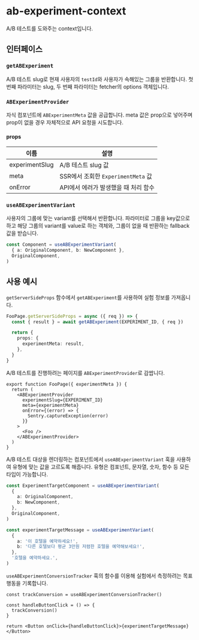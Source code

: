 # ab-experiment-context

A/B 테스트를 도와주는 context입니다.

## 인터페이스

### `getABExperiment`

A/B 테스트 slug로 현재 사용자의 `testId`와 사용자가 속해있는 그룹을 반환합니다.
첫 번째 파라미터는 slug, 두 번째 파라미터는 fetcher의 options 객체입니다.

### `ABExperimentProvider`

자식 컴포넌트에 `ABExperimentMeta` 값을 공급합니다.
meta 값은 prop으로 넣어주며 prop이 없을 경우 자체적으로 API 요청을 시도합니다.

#### props

| 이름           | 설명                                 |
| -------------- | ------------------------------------ |
| experimentSlug | A/B 테스트 slug 값                   |
| meta           | SSR에서 조회한 `ExperimentMeta` 값   |
| onError        | API에서 에러가 발생했을 때 처리 함수 |

### `useABExperimentVariant`

사용자의 그룹에 맞는 variant를 선택해서 반환합니다.
파라미터로 그룹을 key값으로 하고 해당 그룹의 variant를 value로 하는 객체와,
그룹이 없을 때 반환하는 fallback 값을 받습니다.

```ts
const Component = useABExperimentVariant(
  { a: OriginalComponent, b: NewComponent },
  OriginalComponent,
)
```

## 사용 예시

`getServerSideProps` 함수에서 `getABExperiment`를 사용하여 실험 정보를 가져옵니다.

```ts
FooPage.getServerSideProps = async ({ req }) => {
  const { result } = await getABExperiment(EXPERIMENT_ID, { req })

  return {
    props: {
      experimentMeta: result,
    },
  }
}
```

A/B 테스트를 진행하려는 페이지를 `ABExperimentProvider`로 감쌉니다.

```tsx
export function FooPage({ experimentMeta }) {
  return (
    <ABExperimentProvider
      experimentSlug={EXPERIMENT_ID}
      meta={experimentMeta}
      onError={(error) => {
        Sentry.captureException(error)
      }}
    >
      <Foo />
    </ABExperimentProvider>
  )
}
```

A/B 테스트 대상을 렌더링하는 컴포넌트에서 `useABExperimentVariant` 훅을 사용하여
유형에 맞는 값을 고르도록 해줍니다.
유형은 컴포넌트, 문자열, 숫자, 함수 등 모든 타입이 가능합니다.

```ts
const ExperimentTargetComponent = useABExperimentVariant(
  {
    a: OriginalComponent,
    b: NewComponent,
  },
  OriginalComponent,
)
```

```ts
const experimentTargetMessage = useABExperimentVariant(
  {
    a: '이 호텔을 예약하세요!',
    b: '다른 호텔보다 평균 3만원 저렴한 호텔을 예약해보세요!',
  },
  '호텔을 예약하세요.',
)
```

`useABExperimentConversionTracker` 훅의 함수를 이용해 실험에서 측정하려는 목표 행동을 기록합니다.

```tsx
const trackConversion = useABExperimentConversionTracker()

const handleButtonClick = () => {
  trackConversion()
}

return <Button onClick={handleButtonClick}>{experimentTargetMessage}</Button>
```
